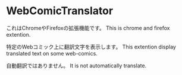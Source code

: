 # WebComicTranslator
これはChromeやFirefoxの拡張機能です。
This is chrome and firefox extention.

特定のWebコミック上に翻訳文字を表示します。
This extention display translated text on some web-comics.

自動翻訳ではありません。
It is not automatically translate.